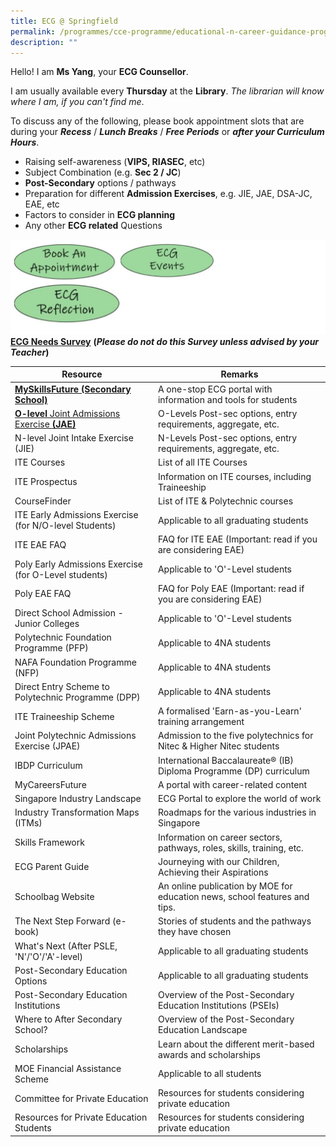 ```yaml
---
title: ECG @ Springfield
permalink: /programmes/cce-programme/educational-n-career-guidance-programme/ecg-at-springfield
description: ""
---
```

Hello! I am **Ms Yang**, your **ECG Counsellor**.  
  
I am usually available every **Thursday** at the **Library**. _The librarian will know where I am, if you can't find me_.  
  
To discuss any of the following, please book appointment slots that are during your **_Recess_** / **_Lunch Breaks_** / **_Free Periods_** or **_after your Curriculum Hours_**.  

*   Raising self-awareness (**VIPS, RIASEC**, etc)
*   Subject Combination (e.g. **Sec 2 / JC**)
*   **Post-Secondary** options / pathways
*   Preparation for different **Admission Exercises**, e.g. JIE, JAE, DSA-JC, EAE, etc
*   Factors to consider in **ECG planning**
*   Any other **ECG related** Questions

![](/images/ecg%20@springfield.jpg)
[**ECG Needs Survey**](https://docs.google.com/forms/d/e/1FAIpQLSdR3xtwgHESjd4JxfKUws0ol-e9zAc9p8Vuhgh4VuRya25BrA/viewform) **(_Please do not do this Survey unless advised by your Teacher_)**

| Resource 	| Remarks 	|
|---	|---	|
| [**MySkillsFuture (Secondary School)**](https://go.gov.sg/mysfsec) 	| A one-stop ECG portal with information and tools for students 	|
| [**O-level** Joint Admissions Exercise **(JAE)**](https://www.moe.gov.sg/2022jaebooklet) 	| O-Levels Post-sec options, entry requirements, aggregate, etc. 	|
| N-level Joint Intake Exercise (JIE) 	| N-Levels Post-sec options, entry requirements, aggregate, etc. 	|
| ITE Courses 	| List of all ITE Courses 	|
| ITE Prospectus 	| Information on ITE courses, including Traineeship 	|
| CourseFinder 	| List of ITE & Polytechnic courses 	|
| ITE Early Admissions Exercise (for N/O-level Students) 	| Applicable to all graduating students 	|
| ITE EAE FAQ 	| FAQ for ITE EAE (Important: read if you are considering EAE) 	|
| Poly Early Admissions Exercise (for O-Level students) 	| Applicable to 'O'-Level students 	|
| Poly EAE FAQ 	| FAQ for Poly EAE (Important: read if you are considering EAE) 	|
| Direct School Admission - Junior Colleges 	| Applicable to 'O'-Level students 	|
| Polytechnic Foundation Programme (PFP) 	| Applicable to 4NA students 	|
| NAFA Foundation Programme (NFP) 	| Applicable to 4NA students 	|
| Direct Entry Scheme to Polytechnic Programme (DPP) 	| Applicable to 4NA students 	|
| ITE Traineeship Scheme 	| A formalised 'Earn-as-you-Learn' training arrangement 	|
| Joint Polytechnic Admissions Exercise (JPAE) 	| Admission to the five polytechnics for Nitec & Higher Nitec students 	|
| IBDP Curriculum 	| International Baccalaureate® (IB) Diploma Programme (DP) curriculum 	|
| MyCareersFuture 	| A portal with career-related content 	|
| Singapore Industry Landscape 	| ECG Portal to explore the world of work 	|
| Industry Transformation Maps (ITMs) 	| Roadmaps for the various industries in Singapore 	|
| Skills Framework 	| Information on career sectors, pathways, roles, skills, training, etc. 	|
| ECG Parent Guide 	| Journeying with our Children, Achieving their Aspirations 	|
| Schoolbag Website 	| An online publication by MOE for education news, school features and tips. 	|
| The Next Step Forward (e-book) 	| Stories of students and the pathways they have chosen 	|
| What's Next (After PSLE, 'N'/'O'/'A'-level) 	| Applicable to all graduating students 	|
| Post-Secondary Education Options 	| Applicable to all graduating students 	|
| Post-Secondary Education Institutions 	| Overview of the Post-Secondary Education Institutions (PSEIs) 	|
| Where to After Secondary School? 	| Overview of the Post-Secondary Education Landscape 	|
| Scholarships 	| Learn about the different merit-based awards and scholarships 	|
| MOE Financial Assistance Scheme 	| Applicable to all students 	|
| Committee for Private Education 	| Resources for students considering private education 	|
| Resources for Private Education Students 	| Resources for students considering private education 	|